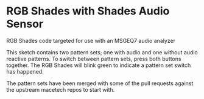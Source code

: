 # RGB Shades with Shades Audio Sensor
RGB Shades code targeted for use with an MSGEQ7 audio analyzer

This sketch contains two pattern sets; one with audio and one without audio reactive patterns. To switch between pattern sets, press both buttons together. The RGB Shades will blink green to indicate a pattern set switch has happened.

The pattern sets have been merged with some of the pull requests against the upstream macetech repos to start with.
